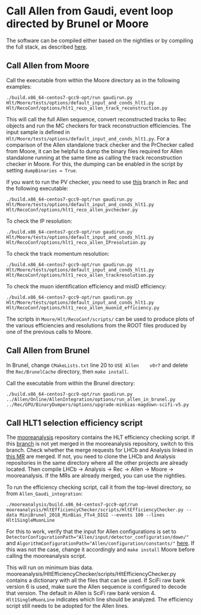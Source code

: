 Call Allen from Gaudi, event loop directed by Brunel or Moore
=============================
The software can be compiled either based on the nightlies or by compiling the full stack, as described [here](https://gitlab.cern.ch/lhcb/Allen/-/blob/master/readme.md#call-allen-with-gaudi-steer-event-loop-from-moore).


Call Allen from Moore
-------------------------

Call the executable from within the Moore directory as in the following examples:
```
./build.x86_64-centos7-gcc9-opt/run gaudirun.py Hlt/Moore/tests/options/default_input_and_conds_hlt1.py Hlt/RecoConf/options/hlt1_reco_allen_track_reconstruction.py
```
This will call the full Allen sequence, convert reconstructed tracks to Rec objects and run the MC checkers for track reconstruction efficiencies. The input sample is defined in `Hlt/Moore/tests/options/default_input_and_conds_hlt1.py`.
For a comparison of the Allen standalone track checker and the PrChecker called from Moore, it can be helpful to dump the binary files required for Allen standalone running at the same time
as calling the track reconstruction checker in Moore. For this, the dumping can be enabled in the script by setting `dumpBinaries = True`.

If you want to run the PV checker, you need to use [this](https://gitlab.cern.ch/lhcb/Rec/tree/dovombru_twojton_pvchecker) branch in Rec and the following executable:
```
./build.x86_64-centos7-gcc9-opt/run gaudirun.py Hlt/Moore/tests/options/default_input_and_conds_hlt1.py Hlt/RecoConf/options/hlt1_reco_allen_pvchecker.py
```

To check the IP resolution:
```
./build.x86_64-centos7-gcc9-opt/run gaudirun.py Hlt/Moore/tests/options/default_input_and_conds_hlt1.py Hlt/RecoConf/options/hlt1_reco_allen_IPresolution.py
```
To check the track momentum resolution:
```
./build.x86_64-centos7-gcc9-opt/run gaudirun.py Hlt/Moore/tests/options/default_input_and_conds_hlt1.py Hlt/RecoConf/options/hlt1_reco_allen_trackresolution.py
```

To check the muon identification efficiency and misID efficiency:
```
./build.x86_64-centos7-gcc9-opt/run gaudirun.py Hlt/Moore/tests/options/default_input_and_conds_hlt1.py Hlt/RecoConf/options/hlt1_reco_allen_muonid_efficiency.py
```

The scripts in `Moore/Hlt/RecoConf/scripts/` can be used to produce plots of the various efficiencies and resolutions from the ROOT files produced by one of the previous calls to Moore.


Call Allen from Brunel
---------------------------
In Brunel, change `CMakeLists.txt` line 20 to `USE Allen	v0r7` and delete the `Rec/BrunelCache` directory, then `make install`.

Call the executable from within the Brunel directory:
```
./build.x86_64-centos7-gcc9-opt/run gaudirun.py ../Allen/Online/AllenIntegration/options/run_allen_in_brunel.py ../Rec/GPU/BinaryDumpers/options/upgrade-minbias-magdown-scifi-v5.py
```

Call HLT1 selection efficiency script
------------------------------
The [mooreanalysis](https://gitlab.cern.ch/lhcb/mooreanalysis) repository contains the HLT efficiency checking script.
If this [branch](https://gitlab.cern.ch/lhcb/mooreanalysis/tree/dovombru_rjhunter-HltEfficiencyChecker_for_Allen) is not yet merged in the mooreanalysis repository, switch to this branch.
Check whether the merge requests for LHCb and Analysis linked in [this MR](https://gitlab.cern.ch/lhcb/mooreanalysis/merge_requests/1) are merged. If not, you need to clone the LHCb and Analysis repositories
in the same directory where all the other projects are already located. Then compile LHCb -> Analysis -> Rec -> Allen -> Moore -> mooreanalysis.
If the MRs are already merged, you can use the nightlies.

To run the efficiency checking script, call it from the top-level directory, so from `Allen_Gaudi_integration`:

```
./mooreanalysis/build.x86_64-centos7-gcc9-opt/run mooreanalysis/HltEfficiencyChecker/scripts/HltEfficiencyChecker.py --data MiniBrunel_2018_MinBias_FTv4_DIGI --events 100 --lines Hlt1SingleMuonLine
```

For this to work, verify that the input for Allen configurations is set to `DetectorConfigurationPath="Allen/input/detector_configuration/down/"` and `AlgorithmConfigurationPath="Allen/configuration/constants/"` [here](https://gitlab.cern.ch/lhcb/Moore/blob/dovombru_Allen_Moore_integration/Hlt/RecoConf/python/RecoConf/hlt1_allen.py#L38).
If this was not the case, change it accordingly and `make install` Moore before calling the mooreanalysis script.

This will run on minimum bias data. mooreanalysis/HltEfficiencyChecker/scripts/HltEfficiencyChecker.py contains a dictionary with all the files that can be used. If SciFi raw bank version 6 is used, make sure the Allen sequence is configured to decode that version. The default in Allen is SciFi raw bank version 4.
`Hlt1SingleMuonLine` indicates which line should be analyzed. The efficiency script still needs to be adopted for the Allen lines.

